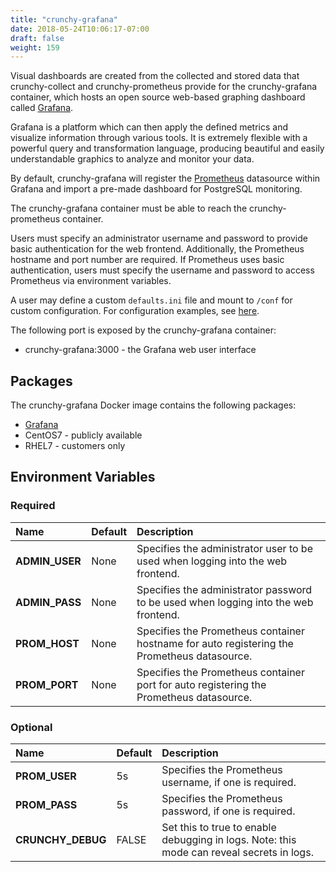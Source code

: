 ```yaml
---
title: "crunchy-grafana"
date: 2018-05-24T10:06:17-07:00
draft: false
weight: 159
---
```


Visual dashboards are created from the collected and stored data that crunchy-collect and crunchy-prometheus
provide for the crunchy-grafana container, which hosts an open source web-based graphing dashboard called
[Grafana](https://grafana.com/).

Grafana is a platform which can then apply the defined metrics and visualize information through various tools.
It is extremely flexible with a powerful query and transformation language, producing beautiful
and easily understandable graphics to analyze and monitor your data.

By default, crunchy-grafana will register the [Prometheus](https://prometheus.io) datasource within
Grafana and import a pre-made dashboard for PostgreSQL monitoring.

The crunchy-grafana container must be able to reach the crunchy-prometheus container.

Users must specify an administrator username and password to provide basic authentication
for the web frontend. Additionally, the Prometheus hostname and port number are required. If Prometheus uses
basic authentication, users must specify the username and password to access Prometheus via environment variables.

A user may define a custom `defaults.ini` file and mount to `/conf` for custom configuration.
For configuration examples, see [here](https://github.com/crunchydata/crunchy-containers/blob/master/conf/grafana/defaults.ini).

The following port is exposed by the crunchy-grafana container:

 * crunchy-grafana:3000 - the Grafana web user interface

## Packages

The crunchy-grafana Docker image contains the following packages:

* [Grafana](https://grafana.com/)
* CentOS7 - publicly available
* RHEL7 - customers only

## Environment Variables

### Required
**Name**|**Default**|**Description**
:-----|:-----|:-----
**ADMIN_USER**|None|Specifies the administrator user to be used when logging into the web frontend.
**ADMIN_PASS**|None|Specifies the administrator password to be used when logging into the web frontend.
**PROM_HOST**|None|Specifies the Prometheus container hostname for auto registering the Prometheus datasource.
**PROM_PORT**|None|Specifies the Prometheus container port for auto registering the Prometheus datasource.

### Optional
**Name**|**Default**|**Description**
:-----|:-----|:-----
**PROM_USER**|5s|Specifies the Prometheus username, if one is required.
**PROM_PASS**|5s|Specifies the Prometheus password, if one is required.
**CRUNCHY_DEBUG**|FALSE|Set this to true to enable debugging in logs. Note: this mode can reveal secrets in logs.
